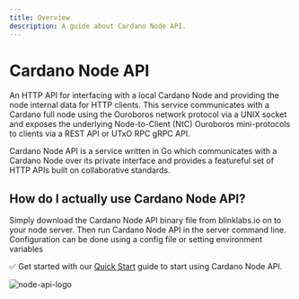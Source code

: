```yaml
---
title: Overview
description: A guide about Cardano Node API.
---
```


# Cardano Node API

An HTTP API for interfacing with a local Cardano Node and providing the node internal data for HTTP clients. This service communicates with a Cardano full node using the Ouroboros network protocol via a UNIX socket and exposes the underlying Node-to-Client (NtC) Ouroboros mini-protocols to clients via a REST API or UTxO RPC gRPC API.

Cardano Node API is a service written in Go which communicates with a Cardano Node over its private interface and provides a featureful set of HTTP APIs built on collaborative standards.

## How do I actually use Cardano Node API?
Simply download the Cardano Node API binary file from blinklabs.io on to your node server. Then run Cardano Node API in the server command line. Configuration can be done using a config file or setting environment variables

✅ Get started with our [Quick Start](../002-quick-start) guide to start using Cardano Node API.

![node-api-logo](/node-api-logo.png)
